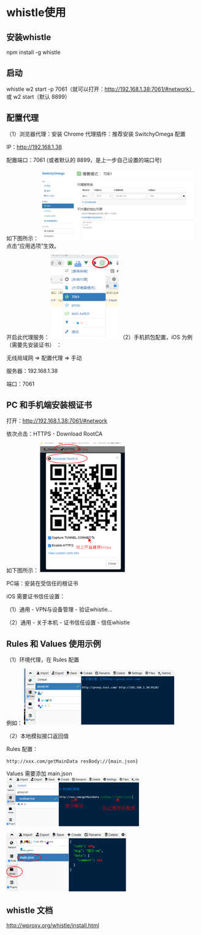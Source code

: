 # whistle使用

## 安装whistle
npm install -g whistle


## 启动
whistle w2 start -p 7061（就可以打开：http://192.168.1.38:7061/#network） 
或 w2 start（默认 8899） 


## 配置代理
（1）浏览器代理：安装 Chrome 代理插件：推荐安装 SwitchyOmega 配置 

IP：http://192.168.1.38 

配置端口：7061 (或者默认的 8899，是上一步自己设置的端口号) 

如下图所示：
![alt text](image.png) 
点击“应用选项”生效。

开启此代理服务：
![alt text](image-1.png)
（2）手机抓包配置，iOS 为例（需要先安装证书） ：

无线局域网 => 配置代理 => 手动 

  服务器：192.168.1.38 

  端口：7061 

## PC 和手机端安装根证书
打开：http://192.168.1.38:7061/#network 

依次点击：HTTPS - Download RootCA 

如下图所示：
![alt text](image-2.png)

PC端：安装在受信任的根证书

iOS 需要证书信任设置：

（1）通用 - VPN与设备管理 - 验证whistle...

（2）通用 - 关于本机 - 证书信任设置 - 信任whistle


## Rules 和 Values 使用示例
（1）环境代理，在 Rules 配置 

例如： 
![alt text](image-3.png)

（2）本地模拟接口返回值 

Rules 配置： 
```
http://xxx.com/getMainData resBody://{main.json} 
```
Values 需要添加 main.json 
![alt text](image-4.png)

![alt text](image-5.png)

## whistle 文档 
http://wproxy.org/whistle/install.html